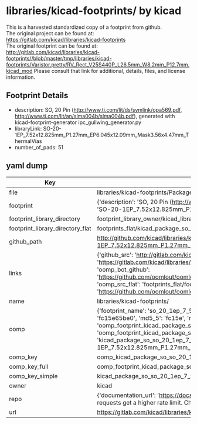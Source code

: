 # libraries/kicad-footprints/ by kicad  
This is a harvested standardized copy of a footprint from github.  
The original project can be found at:  
https://gitlab.com/kicad/libraries/kicad-footprints  
The original footprint can be found at:
http://gitlab.com/kicad/libraries/kicad-footprints//blob/master/tmp/libraries/kicad-footprints/Varistor.pretty/RV_Rect_V25S440P_L26.5mm_W8.2mm_P12.7mm.kicad_mod
Please consult that link for additional, details, files, and license information.  
## Footprint Details
* description: SO, 20 Pin (http://www.ti.com/lit/ds/symlink/opa569.pdf, http://www.ti.com/lit/an/slma004b/slma004b.pdf), generated with kicad-footprint-generator ipc_gullwing_generator.py  
* libraryLink: SO-20-1EP_7.52x12.825mm_P1.27mm_EP6.045x12.09mm_Mask3.56x4.47mm_ThermalVias  
* number_of_pads: 51  
## yaml dump  
| Key | Value |  
| --- | --- |  
| file | libraries/kicad-footprints/Package_SO.pretty/SO-20-1EP_7.52x12.825mm_P1.27mm_EP6.045x12.09mm_Mask3.56x4.47mm_ThermalVias.kicad_mod |  
| footprint | {'description': 'SO, 20 Pin (http://www.ti.com/lit/ds/symlink/opa569.pdf, http://www.ti.com/lit/an/slma004b/slma004b.pdf), generated with kicad-footprint-generator ipc_gullwing_generator.py', 'libraryLink': 'SO-20-1EP_7.52x12.825mm_P1.27mm_EP6.045x12.09mm_Mask3.56x4.47mm_ThermalVias', 'number_of_pads': 51} |  
| footprint_library_directory | footprint_library_owner/kicad_libraries/kicad-footprints/ |  
| footprint_library_directory_flat | footprints_flat/kicad_package_so_so_20_1ep_7_52x12_825mm_p1_27mm_ep6_045x12_09mm_mask3_56x4_47mm_thermalvias/working |  
| github_path | http://github.com/kicad/libraries/kicad-footprints//blob/master/tmp/libraries/kicad-footprints/Package_SO.pretty/SO-20-1EP_7.52x12.825mm_P1.27mm_EP6.045x12.09mm_Mask3.56x4.47mm_ThermalVias.kicad_mod |  
| links | {'github_src': 'http://gitlab.com/kicad/libraries/kicad-footprints//blob/master/tmp/libraries/kicad-footprints/Varistor.pretty/RV_Rect_V25S440P_L26.5mm_W8.2mm_P12.7mm.kicad_mod', 'github_src_repo': 'https://gitlab.com/kicad/libraries/kicad-footprints', 'oomp_bot': 'footprints/kicad_package_so_so_20_1ep_7_52x12_825mm_p1_27mm_ep6_045x12_09mm_mask3_56x4_47mm_thermalvias/working', 'oomp_bot_github': 'https://github.com/oomlout/oomlout_oomp_footprint_bot/tree/main/footprints/kicad_package_so_so_20_1ep_7_52x12_825mm_p1_27mm_ep6_045x12_09mm_mask3_56x4_47mm_thermalvias/working', 'oomp_src_flat': 'footprints_flat/footprints_flat/kicad_package_so_so_20_1ep_7_52x12_825mm_p1_27mm_ep6_045x12_09mm_mask3_56x4_47mm_thermalvias/working', 'oomp_src_flat_github': 'https://github.com/oomlout/oomlout_oomp_footprint_src/tree/main/footprints_flat/kicad_package_so_so_20_1ep_7_52x12_825mm_p1_27mm_ep6_045x12_09mm_mask3_56x4_47mm_thermalvias/working'} |  
| name | libraries/kicad-footprints/ |  
| oomp | {'footprint_name': 'so_20_1ep_7_52x12_825mm_p1_27mm_ep6_045x12_09mm_mask3_56x4_47mm_thermalvias', 'library_name': 'package_so', 'md5': 'fc15e65be03db304b5db5625cd1a3ccb', 'md5_10': 'fc15e65be0', 'md5_5': 'fc15e', 'md5_6': 'fc15e6', 'oomp_key': 'oomp_kicad_package_so_so_20_1ep_7_52x12_825mm_p1_27mm_ep6_045x12_09mm_mask3_56x4_47mm_thermalvias', 'oomp_key_extra': 'oomp_footprint_kicad_package_so_so_20_1ep_7_52x12_825mm_p1_27mm_ep6_045x12_09mm_mask3_56x4_47mm_thermalvias', 'oomp_key_full': 'oomp_footprint_kicad_package_so_so_20_1ep_7_52x12_825mm_p1_27mm_ep6_045x12_09mm_mask3_56x4_47mm_thermalvias_fc15e6', 'oomp_key_simple': 'kicad_package_so_so_20_1ep_7_52x12_825mm_p1_27mm_ep6_045x12_09mm_mask3_56x4_47mm_thermalvias', 'original_filename': 'libraries/kicad-footprints/Package_SO.pretty/SO-20-1EP_7.52x12.825mm_P1.27mm_EP6.045x12.09mm_Mask3.56x4.47mm_ThermalVias.kicad_mod', 'owner_name': 'kicad'} |  
| oomp_key | oomp_kicad_package_so_so_20_1ep_7_52x12_825mm_p1_27mm_ep6_045x12_09mm_mask3_56x4_47mm_thermalvias |  
| oomp_key_full | oomp_footprint_kicad_package_so_so_20_1ep_7_52x12_825mm_p1_27mm_ep6_045x12_09mm_mask3_56x4_47mm_thermalvias |  
| oomp_key_simple | kicad_package_so_so_20_1ep_7_52x12_825mm_p1_27mm_ep6_045x12_09mm_mask3_56x4_47mm_thermalvias |  
| owner | kicad |  
| repo | {'documentation_url': 'https://docs.github.com/rest/overview/resources-in-the-rest-api#rate-limiting', 'message': "API rate limit exceeded for 84.66.173.59. (But here's the good news: Authenticated requests get a higher rate limit. Check out the documentation for more details.)"} |  
| url | https://gitlab.com/kicad/libraries/kicad-footprints |  

